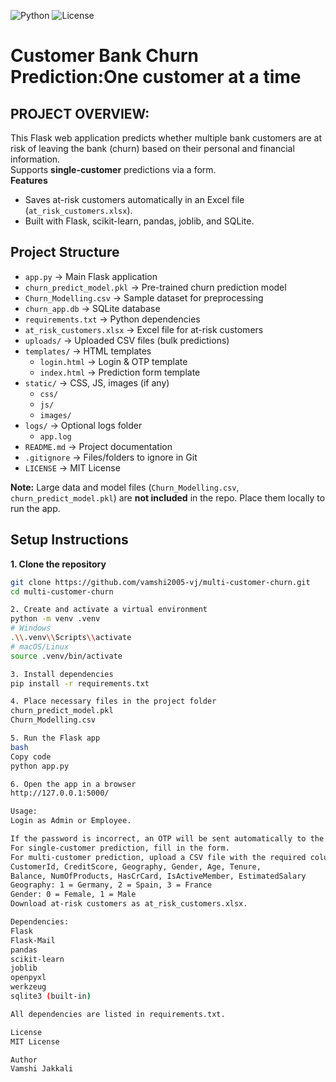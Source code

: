 ![Python](https://img.shields.io/badge/python-3.10-blue)
![License](https://img.shields.io/badge/license-MIT-green)

# Customer Bank Churn Prediction:One customer at a time

## PROJECT OVERVIEW:
This Flask web application predicts whether multiple bank customers are at risk of leaving the bank (churn) based on their personal and financial information.  
Supports **single-customer** predictions via a form.  
**Features**
- Saves at-risk customers automatically in an Excel file (`at_risk_customers.xlsx`).
- Built with Flask, scikit-learn, pandas, joblib, and SQLite.

## Project Structure
- `app.py`                     → Main Flask application
- `churn_predict_model.pkl`     → Pre-trained churn prediction model
- `Churn_Modelling.csv`         → Sample dataset for preprocessing
- `churn_app.db`                → SQLite database
- `requirements.txt`            → Python dependencies
- `at_risk_customers.xlsx`      → Excel file for at-risk customers
- `uploads/`                    → Uploaded CSV files (bulk predictions)
- `templates/`                  → HTML templates
  - `login.html`               → Login & OTP template
  - `index.html`               → Prediction form template
- `static/`                     → CSS, JS, images (if any)
  - `css/`
  - `js/`
  - `images/`
- `logs/`                       → Optional logs folder
  - `app.log`
- `README.md`                   → Project documentation
- `.gitignore`                  → Files/folders to ignore in Git
- `LICENSE`                     → MIT License

**Note:** Large data and model files (`Churn_Modelling.csv`, `churn_predict_model.pkl`) are **not included** in the repo. Place them locally to run the app.

## Setup Instructions

**1. Clone the repository**
```bash
git clone https://github.com/vamshi2005-vj/multi-customer-churn.git
cd multi-customer-churn

2. Create and activate a virtual environment
python -m venv .venv
# Windows
.\\.venv\\Scripts\\activate
# macOS/Linux
source .venv/bin/activate

3. Install dependencies
pip install -r requirements.txt

4. Place necessary files in the project folder
churn_predict_model.pkl
Churn_Modelling.csv

5. Run the Flask app
bash
Copy code
python app.py

6. Open the app in a browser
http://127.0.0.1:5000/

Usage:
Login as Admin or Employee.

If the password is incorrect, an OTP will be sent automatically to the registered email.
For single-customer prediction, fill in the form.
For multi-customer prediction, upload a CSV file with the required columns:
CustomerId, CreditScore, Geography, Gender, Age, Tenure,
Balance, NumOfProducts, HasCrCard, IsActiveMember, EstimatedSalary
Geography: 1 = Germany, 2 = Spain, 3 = France
Gender: 0 = Female, 1 = Male
Download at-risk customers as at_risk_customers.xlsx.

Dependencies:
Flask
Flask-Mail
pandas
scikit-learn
joblib
openpyxl
werkzeug
sqlite3 (built-in)

All dependencies are listed in requirements.txt.

License
MIT License

Author
Vamshi Jakkali

